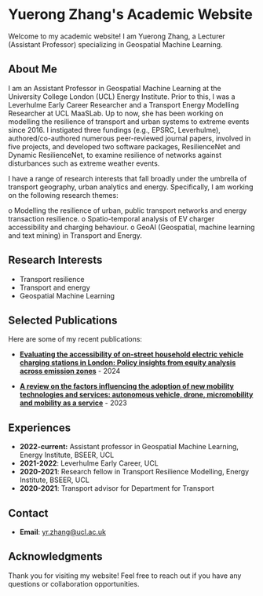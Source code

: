 # Yuerong Zhang's Academic Website

Welcome to my academic website! I am Yuerong Zhang, a Lecturer (Assistant Professor) specializing in Geospatial Machine Learning.

## About Me

I am an Assistant Professor in Geospatial Machine Learning at the University College London (UCL) Energy Institute. Prior to this, I was a Leverhulme Early Career Researcher and a Transport Energy Modelling Researcher at UCL MaaSLab. Up to now, she has been working on modelling the resilience of transport and urban systems to extreme events since 2016. I instigated three fundings (e.g., EPSRC, Leverhulme), authored/co-authored numerous peer-reviewed journal papers, involved in five projects, and developed two software packages, ResilienceNet and Dynamic ResilienceNet, to examine resilience of networks against disturbances such as extreme weather events.  

I have a range of research interests that fall broadly under the umbrella of transport geography, urban analytics and energy. Specifically, I am working on the following research themes:

o	Modelling the resilience of urban, public transport networks and energy transaction resilience.
o	Spatio-temporal analysis of EV charger accessibility and charging behaviour.
o	GeoAI (Geospatial, machine learning and text mining) in Transport and Energy.  


## Research Interests
- Transport resilience
- Transport and energy
- Geospatial Machine Learning

## Selected Publications
Here are some of my recent publications:

- **[Evaluating the accessibility of on-street household electric vehicle charging stations in London: Policy insights from equity analysis across emission zones]([https://link_to_publication_1](https://www.sciencedirect.com/science/article/pii/S0301421524003951))** - 2024<br>

- **[A review on the factors influencing the adoption of new mobility technologies and services: autonomous vehicle, drone, micromobility and mobility as a service]([https://link_to_publication_2](https://www.tandfonline.com/doi/full/10.1080/01441647.2022.2119297))** - 2023


## Experiences
- **2022-current:** Assistant professor in Geospatial Machine Learning, Energy Institute, BSEER, UCL
- **2021-2022**: Leverhulme Early Career, UCL
- **2020-2021**: Research fellow in Transport Resilience Modelling, Energy Institute, BSEER, UCL
- **2020-2021**: Transport advisor for Department for Transport


## Contact

- **Email**: [yr.zhang@ucl.ac.uk](mailto:yr.zhang@ucl.ac.uk)


## Acknowledgments
Thank you for visiting my website! Feel free to reach out if you have any questions or collaboration opportunities.
